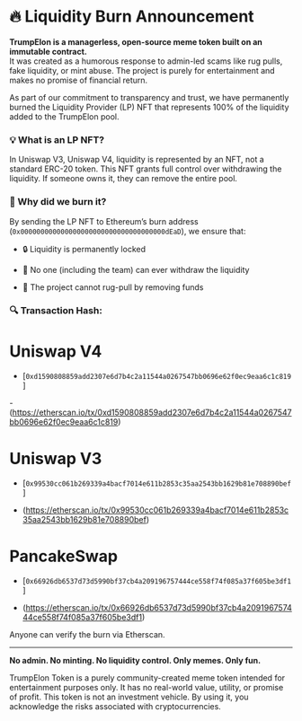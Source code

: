 # 🔥 Liquidity Burn Announcement

**TrumpElon is a managerless, open-source meme token built on an immutable contract.**  
It was created as a humorous response to admin-led scams like rug pulls, fake liquidity, or mint abuse. The project is purely for entertainment and makes no promise of financial return.

As part of our commitment to transparency and trust, we have permanently burned the Liquidity Provider (LP) NFT that represents 100% of the liquidity added to the TrumpElon pool.

### 💡 What is an LP NFT?

In Uniswap V3, Uniswap V4, liquidity is represented by an NFT, not a standard ERC-20 token. This NFT grants full control over withdrawing the liquidity. If someone owns it, they can remove the entire pool.

### 🧯 Why did we burn it?

By sending the LP NFT to Ethereum’s burn address (`0x000000000000000000000000000000000000dEaD`), we ensure that:

- 🔒 Liquidity is permanently locked
  
- 🚫 No one (including the team) can ever withdraw the liquidity
  
- 🤝 The project cannot rug-pull by removing funds

### 🔍 Transaction Hash:

# Uniswap V4

- [`0xd1590808859add2307e6d7b4c2a11544a0267547bb0696e62f0ec9eaa6c1c819`]
  
-(https://etherscan.io/tx/0xd1590808859add2307e6d7b4c2a11544a0267547bb0696e62f0ec9eaa6c1c819)

# Uniswap V3

- [`0x99530cc061b269339a4bacf7014e611b2853c35aa2543bb1629b81e708890bef`]
  
- (https://etherscan.io/tx/0x99530cc061b269339a4bacf7014e611b2853c35aa2543bb1629b81e708890bef)

# PancakeSwap

- [`0x66926db6537d73d5990bf37cb4a209196757444ce558f74f085a37f605be3df1`]
  
- (https://etherscan.io/tx/0x66926db6537d73d5990bf37cb4a209196757444ce558f74f085a37f605be3df1)

Anyone can verify the burn via Etherscan.

---

**No admin. No minting. No liquidity control. Only memes. Only fun.**

TrumpElon Token is a purely community-created meme token intended for entertainment purposes only. It has no real-world value, utility, or promise of profit. This token is not an investment vehicle. By using it, you acknowledge the risks associated with cryptocurrencies.

